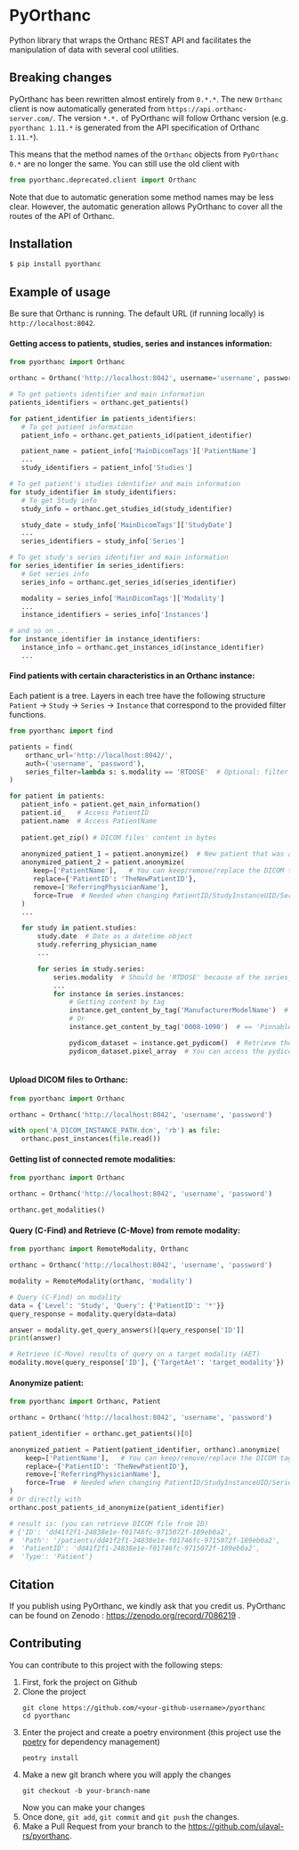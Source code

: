 PyOrthanc
=========
Python library that wraps the Orthanc REST API and facilitates the manipulation
of data with several cool utilities.


Breaking changes
----------------
PyOrthanc has been rewritten almost entirely from `0.*.*`.
The new `Orthanc` client is now automatically generated from `https://api.orthanc-server.com/`.
The version `*.*.` of PyOrthanc will follow Orthanc version 
(e.g. `pyorthanc 1.11.*` is generated from the API specification of Orthanc `1.11.*`).

This means that the method names of the `Orthanc` objects from `PyOrthanc 0.*` are no longer the same.
You can still use the old client with
```python
from pyorthanc.deprecated.client import Orthanc
```

Note that due to automatic generation some method names may be less clear.
However, the automatic generation allows PyOrthanc to cover all the routes of the API of Orthanc.



Installation
------------
```sh
$ pip install pyorthanc
```

Example of usage
----------------
Be sure that Orthanc is running. The default URL (if running locally) is `http://localhost:8042`.

#### Getting access to patients, studies, series and instances information:

```python
from pyorthanc import Orthanc

orthanc = Orthanc('http://localhost:8042', username='username', password='password')

# To get patients identifier and main information
patients_identifiers = orthanc.get_patients()

for patient_identifier in patients_identifiers:
   # To get patient information
   patient_info = orthanc.get_patients_id(patient_identifier)

   patient_name = patient_info['MainDicomTags']['PatientName']
   ...
   study_identifiers = patient_info['Studies']

# To get patient's studies identifier and main information
for study_identifier in study_identifiers:
   # To get Study info
   study_info = orthanc.get_studies_id(study_identifier)

   study_date = study_info['MainDicomTags']['StudyDate']
   ...
   series_identifiers = study_info['Series']

# To get study's series identifier and main information
for series_identifier in series_identifiers:
   # Get series info
   series_info = orthanc.get_series_id(series_identifier)

   modality = series_info['MainDicomTags']['Modality']
   ...
   instance_identifiers = series_info['Instances']

# and so on ...
for instance_identifier in instance_identifiers:
   instance_info = orthanc.get_instances_id(instance_identifier)
   ...
```

#### Find patients with certain characteristics in an Orthanc instance:
Each patient is a tree. Layers in each tree have the following structure 
`Patient` -> `Study` -> `Series` -> `Instance`
that correspond to the provided filter functions.

```python
from pyorthanc import find

patients = find(
    orthanc_url='http://localhost:8042/',
    auth=('username', 'password'),
    series_filter=lambda s: s.modality == 'RTDOSE'  # Optional: filter with pyorthanc.Series object
)

for patient in patients:
   patient_info = patient.get_main_information()
   patient.id_   # Access PatientID
   patient.name  # Access PatientName
   
   patient.get_zip() # DICOM files' content in bytes
   
   anonymized_patient_1 = patient.anonymize()  # New patient that was anonymized by Orthanc
   anonymized_patient_2 = patient.anonymize(
      keep=['PatientName'],   # You can keep/remove/replace the DICOM tags you want
      replace={'PatientID': 'TheNewPatientID'},
      remove=['ReferringPhysicianName'],
      force=True  # Needed when changing PatientID/StudyInstanceUID/SeriesInstanceUID/SOPInstanceUID
   )  
   ...

   for study in patient.studies:
       study.date  # Date as a datetime object
       study.referring_physician_name
       ...

       for series in study.series:
           series.modality  # Should be 'RTDOSE' because of the series_filter parameters
           ...
           for instance in series.instances:
               # Getting content by tag
               instance.get_content_by_tag('ManufacturerModelName')  # == 'Pinnable3'
               # Or
               instance.get_content_by_tag('0008-1090')  # == 'Pinnable3'

               pydicom_dataset = instance.get_pydicom()  # Retrieve the DICOM file and make a pydicom.FileDataset
               pydicom_dataset.pixel_array  # You can access the pydicom.FileDataset attribute
        
```


#### Upload DICOM files to Orthanc:

```python
from pyorthanc import Orthanc

orthanc = Orthanc('http://localhost:8042', 'username', 'password')

with open('A_DICOM_INSTANCE_PATH.dcm', 'rb') as file:
   orthanc.post_instances(file.read())
```

#### Getting list of connected remote modalities:
```python
from pyorthanc import Orthanc

orthanc = Orthanc('http://localhost:8042', 'username', 'password')

orthanc.get_modalities()
```

#### Query (C-Find) and Retrieve (C-Move) from remote modality:

```python
from pyorthanc import RemoteModality, Orthanc

orthanc = Orthanc('http://localhost:8042', 'username', 'password')

modality = RemoteModality(orthanc, 'modality')

# Query (C-Find) on modality
data = {'Level': 'Study', 'Query': {'PatientID': '*'}}
query_response = modality.query(data=data)

answer = modality.get_query_answers()[query_response['ID']]
print(answer)

# Retrieve (C-Move) results of query on a target modality (AET)
modality.move(query_response['ID'], {'TargetAet': 'target_modality'})
```

#### Anonymize patient:
```python
from pyorthanc import Orthanc, Patient

orthanc = Orthanc('http://localhost:8042', 'username', 'password')

patient_identifier = orthanc.get_patients()[0]

anonymized_patient = Patient(patient_identifier, orthanc).anonymize(
    keep=['PatientName'],   # You can keep/remove/replace the DICOM tags you want
    replace={'PatientID': 'TheNewPatientID'},
    remove=['ReferringPhysicianName'],
    force=True  # Needed when changing PatientID/StudyInstanceUID/SeriesInstanceUID/SOPInstanceUID
)
# Or directly with
orthanc.post_patients_id_anonymize(patient_identifier)

# result is: (you can retrieve DICOM file from ID)
# {'ID': 'dd41f2f1-24838e1e-f01746fc-9715072f-189eb0a2',
#  'Path': '/patients/dd41f2f1-24838e1e-f01746fc-9715072f-189eb0a2',
#  'PatientID': 'dd41f2f1-24838e1e-f01746fc-9715072f-189eb0a2',
#  'Type': 'Patient'}
```

## Citation
If you publish using PyOrthanc, we kindly ask that you credit us. PyOrthanc can be found on Zenodo :
https://zenodo.org/record/7086219 .


## Contributing
You can contribute to this project with the following steps:
1. First, fork the project on Github 
2. Clone the project
   ```shell
   git clone https://github.com/<your-github-username>/pyorthanc
   cd pyorthanc
   ```
3. Enter the project and create a poetry environment 
   (this project use the [poetry](https://python-poetry.org/) for dependency management)
   ```shell
   peotry install 
   ```
4. Make a new git branch where you will apply the changes
   ```shell
   git checkout -b your-branch-name
   ```
   Now you can make your changes
5. Once done, `git add`, `git commit` and `git push` the changes.
6. Make a Pull Request from your branch to the https://github.com/ulaval-rs/pyorthanc.
